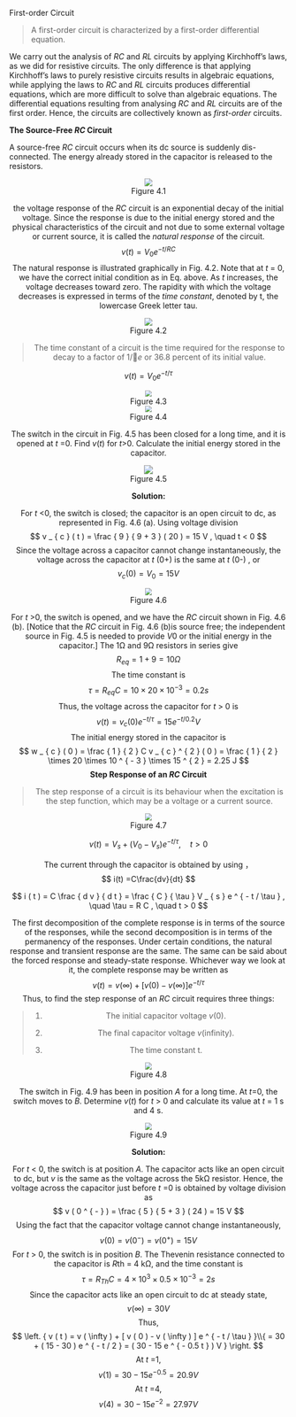 First-order Circuit

> A first-order circuit is characterized by a first-order differential equation.

We carry out the analysis of *RC* and *RL* circuits by applying Kirchhoff’s laws, as we did for resistive circuits. The only difference is that applying Kirchhoff’s laws to purely resistive circuits results in algebraic equations, while applying the laws to *RC* and *RL* circuits produces differential equations, which are more difficult to solve than algebraic equations. The differential equations resulting from analysing *RC* and *RL* circuits are of the first order. Hence, the circuits are collectively known as *first-order* circuits.

**The Source-Free *RC* Circuit**

A source-free *RC* circuit occurs when its dc source is suddenly dis- connected. The energy already stored in the capacitor is released to the resistors.

<div align=center><img src="Figure 4.1.png" style="zoom:90%;" />
<center>Figure 4.1</center>

the voltage response of the *RC* circuit is an exponential decay of the initial voltage. Since the response is due to the initial energy stored and the physical characteristics of the circuit and not due to some external voltage or current source, it is called the *natural response* of the circuit.
$$
v ( t ) = V _ { 0 } e ^ { - t / R C }
$$
The natural response is illustrated graphically in Fig. 4.2. Note that at *t* = 0, we have the correct initial condition as in Eq. above. As *t* increases, the voltage decreases toward zero. The rapidity with which the voltage decreases is expressed in terms of the *time constant*, denoted by t, the lowercase Greek letter tau.

<div align=center><img src="Figure 4.2.png" style="zoom:90%;" />
<center>Figure 4.2</center>

> The time constant of a circuit is the time required for the response to decay to a factor of 1/􏱹*e* or 36.8 percent of its initial value.

$$
v ( t ) = V _ { 0 } e ^ { - t / \tau }
$$

<div align=center><img src="Figure 4.3.png" style="zoom:70%;" />
<center>Figure 4.3</center>

<div align=center><img src="Figure 4.4.png" style="zoom:70%;" />
<center>Figure 4.4</center>  

The switch in the circuit in Fig. 4.5 has been closed for a long time, and it is opened at *t* =0. Find *v*(*t*) for *t*>0. Calculate the initial energy stored in the capacitor.

<div align=center><img src="Figure 4.5.png" style="zoom:100%;" />
<center>Figure 4.5</center>

**Solution:**

For *t* <0, the switch is closed; the capacitor is an open circuit to dc, as represented in Fig. 4.6 (a). Using voltage division
$$
v _ { c } ( t ) = \frac { 9 } { 9 + 3 } ( 20 ) = 15 V , \quad t < 0
$$
Since the voltage across a capacitor cannot change instantaneously, the voltage across the capacitor at *t*  (0+) is the same at *t* (0-) , or
$$
v _ { c } ( 0 ) = V _ { 0 } = 15 V
$$

<div align=center><img src="Figure 4.6.png" style="zoom:80%;" />
<center>Figure 4.6</center>

For *t* >0, the switch is opened, and we have the *RC* circuit shown in Fig. 4.6 (b). [Notice that the *RC* circuit in Fig. 4.6 (b)is source free; the independent source in Fig. 4.5 is needed to provide *V*0 or the initial energy in the capacitor.] The 1Ω and 9Ω  resistors in series give
$$
R _ { eq } = 1 + 9 = 10 \Omega
$$
The time constant is
$$
\tau = R _ { eq } C = 10 \times 20 \times 10 ^ { - 3 } = 0.2 s
$$
Thus, the voltage across the capacitor for *t* > 0 is
$$
v ( t ) = v _ { c } ( 0 ) e ^ { - t / \tau } = 15 e ^ { - t / 0.2 } V
$$
The initial energy stored in the capacitor is
$$
w _ { c } ( 0 ) = \frac { 1 } { 2 } C v _ { c } ^ { 2 } ( 0 ) = \frac { 1 } { 2 } \times 20 \times 10 ^ { - 3 } \times 15 ^ { 2 } = 2.25 J
$$
**Step Response of an *RC* Circuit**

> The step response of a circuit is its behaviour when the excitation is the step function, which may be a voltage or a current source.

<div align=center><img src="Figure 4.7.png" style="zoom:80%;" />
<center>Figure 4.7</center>

$$
v ( t ) = V _ { s } + ( V _ { 0 } - V _ { s } ) e ^ { - t / \tau } , \quad t > 0
$$

The current through the capacitor is obtained by using ，
$$
i(t) =C\frac{dv}{dt}
$$

$$
i ( t ) = C \frac { d v } { d t } = \frac { C } { \tau } V _ { s } e ^ { - t / \tau } , \quad \tau = R C , \quad t > 0
$$


The first decomposition of the complete response is in terms of the source of the responses, while the second decomposition is in terms of the permanency of the responses. Under certain conditions, the natural response and transient response are the same. The same can be said about the forced response and steady-state response. Whichever way we look at it, the complete response may be written as
$$
v ( t ) = v ( \infty ) + [ v ( 0 ) - v ( \infty ) ] e ^ { - t / \tau }
$$
Thus, to find the step response of an *RC* circuit requires three things:

> 1. The initial capacitor voltage *v*(0). 
>
> 2. The final capacitor voltage *v*(infinity). 
> 3. The time constant t.

<div align=center><img src="Figure 4.8.png" style="zoom:80%;" />
<center>Figure 4.8</center>

The switch in Fig. 4.9 has been in position *A* for a long time. At *t*=0, the switch moves to *B*. Determine *v*(*t*) for *t* > 0 and calculate its value at *t* = 1 s and 4 s.

<div align=center><img src="Figure 4.9.png" style="zoom:80%;" />
<center>Figure 4.9</center>

**Solution:**

For *t* < 0, the switch is at position *A*. The capacitor acts like an open circuit to dc, but *v* is the same as the voltage across the 5kΩ resistor. Hence, the voltage across the capacitor just before *t* =0 is obtained by voltage division as
$$
v ( 0 ^ { - } ) = \frac { 5 } { 5 + 3 } ( 24 ) = 15 V
$$
Using the fact that the capacitor voltage cannot change instantaneously,
$$
v ( 0 ) = v ( 0 ^ { - } ) = v ( 0 ^ { + } ) = 15 V
$$
For *t* > 0, the switch is in position *B*. The Thevenin resistance connected to the capacitor is *R*th = 4 kΩ, and the time constant is
$$
\tau = R _ { Th } C = 4 \times 10 ^ { 3 } \times 0.5 \times 10 ^ { - 3 } = 2 s
$$
Since the capacitor acts like an open circuit to dc at steady state,
$$
v ( \infty ) =30 V
$$
Thus,
$$
\left. { v ( t ) = v ( \infty ) + [ v ( 0 ) - v ( \infty ) ] e ^ { - t / \tau } }\\{ = 30 + ( 15 - 30 ) e ^ { - t / 2 } = ( 30 - 15 e ^ { - 0.5 t } ) V } \right.
$$
At *t* =1,
$$
v ( 1 ) = 30 - 15 e ^ { - 0.5 } = 20.9 V
$$
At *t* =4,
$$
v ( 4 ) = 30 - 15 e ^ { - 2 } = 27.97 V
$$
